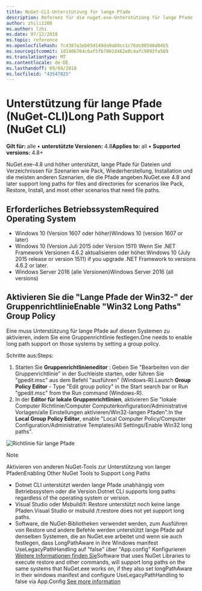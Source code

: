 ```yaml
---
title: NuGet-CLI-Unterstützung für lange Pfade
description: Referenz für die nuget.exe-Unterstützung für lange Pfade
author: zhili1208
ms.author: lzhi
ms.date: 07/12/2018
ms.topic: reference
ms.openlocfilehash: 7cd387e3eb05d149da9a88cc1c76dc08588d04b5
ms.sourcegitcommit: 1d1406764c6af5fb7801d462e0c4afc9092fa569
ms.translationtype: MT
ms.contentlocale: de-DE
ms.lasthandoff: 09/04/2018
ms.locfileid: "43547825"
---
```

# <a name="long-path-support-nuget-cli"></a><span data-ttu-id="c66a0-103">Unterstützung für lange Pfade (NuGet-CLI)</span><span class="sxs-lookup"><span data-stu-id="c66a0-103">Long Path Support (NuGet CLI)</span></span>

<span data-ttu-id="c66a0-104">**Gilt für:** alle &bullet; **unterstützte Versionen:** 4.8</span><span class="sxs-lookup"><span data-stu-id="c66a0-104">**Applies to:** all &bullet; **Supported versions:** 4.8+</span></span>

<span data-ttu-id="c66a0-105">NuGet.exe-4.8 und höher unterstützt, lange Pfade für Dateien und Verzeichnissen für Szenarien wie Pack, Wiederherstellung, Installation und die meisten anderen Szenarien, die die Pfade angeben.</span><span class="sxs-lookup"><span data-stu-id="c66a0-105">NuGet.exe 4.8 and later support long paths for files and directories for scenarios like Pack, Restore, Install, and most other scenarios that need file paths.</span></span>

## <a name="required-operating-system"></a><span data-ttu-id="c66a0-106">Erforderliches Betriebssystem</span><span class="sxs-lookup"><span data-stu-id="c66a0-106">Required Operating System</span></span>

-   <span data-ttu-id="c66a0-107">Windows 10 (Version 1607 oder höher)</span><span class="sxs-lookup"><span data-stu-id="c66a0-107">Windows 10 (version 1607 or later)</span></span>
-   <span data-ttu-id="c66a0-108">Windows 10 (Version Juli 2015 oder Version 1511) Wenn Sie .NET Framework Versionen 4.6.2 aktualisieren oder höher.</span><span class="sxs-lookup"><span data-stu-id="c66a0-108">Windows 10 (July 2015 release or version 1511) if you upgrade .NET Framework to versions 4.6.2 or later.</span></span>
-   <span data-ttu-id="c66a0-109">Windows Server 2016 (alle Versionen)</span><span class="sxs-lookup"><span data-stu-id="c66a0-109">Windows Server 2016 (all versions)</span></span>

## <a name="enable-win32-long-paths-group-policy"></a><span data-ttu-id="c66a0-110">Aktivieren Sie die "Lange Pfade der Win32-" der Gruppenrichtlinie</span><span class="sxs-lookup"><span data-stu-id="c66a0-110">Enable "Win32 Long Paths" Group Policy</span></span>

<span data-ttu-id="c66a0-111">Eine muss Unterstützung für lange Pfade auf diesen Systemen zu aktivieren, indem Sie eine Gruppenrichtlinie festlegen.</span><span class="sxs-lookup"><span data-stu-id="c66a0-111">One needs to enable long path support on those systems by setting a group policy.</span></span>

<span data-ttu-id="c66a0-112">Schritte aus:</span><span class="sxs-lookup"><span data-stu-id="c66a0-112">Steps:</span></span>
1. <span data-ttu-id="c66a0-113">Starten Sie **Gruppenrichtlinieneditor** : Geben Sie "Bearbeiten von der Gruppenrichtlinie" in der Suchleiste starten, oder führen Sie "gpedit.msc" aus dem Befehl "ausführen" (Windows-R).</span><span class="sxs-lookup"><span data-stu-id="c66a0-113">Launch **Group Policy Editor** - Type "Edit group policy" in the Start search bar or Run "gpedit.msc" from the Run command (Windows-R).</span></span>
2. <span data-ttu-id="c66a0-114">In der **Editor für lokale Gruppenrichtlinien**, aktivieren Sie "lokale Computer Richtlinie/Computer Computerkonfiguration/Administrative Vorlagen/alle Einstellungen aktivieren/Win32-langen Pfaden".</span><span class="sxs-lookup"><span data-stu-id="c66a0-114">In the **Local Group Policy Editor**, enable "Local Computer Policy/Computer Configuration/Administrative Templates/All Settings/Enable Win32 long paths".</span></span>

![Richtlinie für lange Pfade](media/LongPathPolicy.png)


> [!Note]
> <span data-ttu-id="c66a0-116">Aktivieren von anderen NuGet-Tools zur Unterstützung von langer Pfaden</span><span class="sxs-lookup"><span data-stu-id="c66a0-116">Enabling Other NuGet Tools to Support Long Paths</span></span>
>
> -   <span data-ttu-id="c66a0-117">Dotnet CLI unterstützt werden lange Pfade unabhängig vom Betriebssystem oder die Version.</span><span class="sxs-lookup"><span data-stu-id="c66a0-117">Dotnet CLI supports long paths regardless of the operating system or version.</span></span>
> -   <span data-ttu-id="c66a0-118">Visual Studio oder Msbuild/t: Restore unterstützt noch keine lange Pfaden.</span><span class="sxs-lookup"><span data-stu-id="c66a0-118">Visual Studio or msbuild /t:restore does not yet support long paths.</span></span>
> -   <span data-ttu-id="c66a0-119">Software, die NuGet-Bibliotheken verwendet werden, zum Ausführen von Restore und andere Befehle werden unterstützt lange Pfade auf denselben Systemen, die an NuGet.exe arbeitet und wenn sie auch festlegen, dass LongPathAware in ihre Windows manifest UseLegacyPathHandling auf "false" über "App.config" Konfigurieren[ Weitere Informationen finden Sie](https://blogs.msdn.microsoft.com/jeremykuhne/2016/07/30/net-4-6-2-and-long-paths-on-windows-10/)</span><span class="sxs-lookup"><span data-stu-id="c66a0-119">Software that uses NuGet Libraries to execute restore and other commands, will support long paths on the same systems that NuGet.exe works on, if they also set longPathAware in their windows manifest and configure UseLegacyPathHandling to false via App.Config [See more information](https://blogs.msdn.microsoft.com/jeremykuhne/2016/07/30/net-4-6-2-and-long-paths-on-windows-10/)</span></span>

